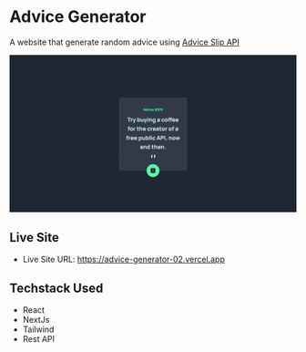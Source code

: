 # Advice Generator

A website that generate random advice using [Advice Slip API](https://api.adviceslip.com)


![](./screenshot.png)

## Live Site

- Live Site URL: https://advice-generator-02.vercel.app

## Techstack Used

- React
- NextJs
- Tailwind
- Rest API
